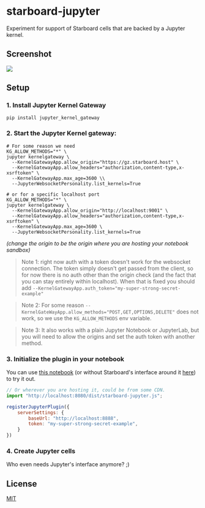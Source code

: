 # starboard-jupyter
Experiment for support of Starboard cells that are backed by a Jupyter kernel.

## Screenshot
![](https://i.imgur.com/WFyAi5R.png)

## Setup


### 1. Install Jupyter Kernel Gateway

```
pip install jupyter_kernel_gateway
```

### 2. Start the Jupyter Kernel gateway:
```shell
# For some reason we need
KG_ALLOW_METHODS="*" \
jupyter kernelgateway \
  --KernelGatewayApp.allow_origin="https://gz.starboard.host" \
  --KernelGatewayApp.allow_headers="authorization,content-type,x-xsrftoken" \
  --KernelGatewayApp.max_age=3600 \\
  --JupyterWebsocketPersonality.list_kernels=True

# or for a specific localhost port
KG_ALLOW_METHODS="*" \
jupyter kernelgateway \
  --KernelGatewayApp.allow_origin="http://localhost:9001" \
  --KernelGatewayApp.allow_headers="authorization,content-type,x-xsrftoken" \
  --KernelGatewayApp.max_age=3600 \
  --JupyterWebsocketPersonality.list_kernels=True
```
*(change the origin to be the origin where you are hosting your notebook sandbox)*

> Note 1: right now auth with a token doesn't work for the websocket connection. The token simply doesn't get passed from the client, so for now there is no auth other than the origin check (and the fact that you can stay entirely within localhost). When that is fixed you should add `--KernelGatewayApp.auth_token="my-super-strong-secret-example"`

> Note 2: For some reason `--KernelGateWayApp.allow_methods="POST,GET,OPTIONS,DELETE"` does not work, so we use the `KG_ALLOW_METHODS` env variable.

> Note 3: It also works with a plain Jupyter Notebook or JupyterLab, but you will need to allow the origins and set the auth token with another method.

### 3. Initialize the plugin in your notebook

You can use [this notebook](https://starboard.gg/nb/nA3wm87) (or without Starboard's interface around it [here](https://gz.starboard.host/v1/embed/0.8.9/br0qtd223akg00eiaos0/nA3wm87/)) to try it out.

```javascript
// Or wherever you are hosting it, could be from some CDN.
import "http://localhost:8080/dist/starboard-jupyter.js";

registerJupyterPlugin({
    serverSettings: {
        baseUrl: "http://localhost:8888",
        token: "my-super-strong-secret-example",
    }
})
```

### 4. Create Jupyter cells

Who even needs Jupyter's interface anymore? ;)

## License

[MIT](./LICENSE)